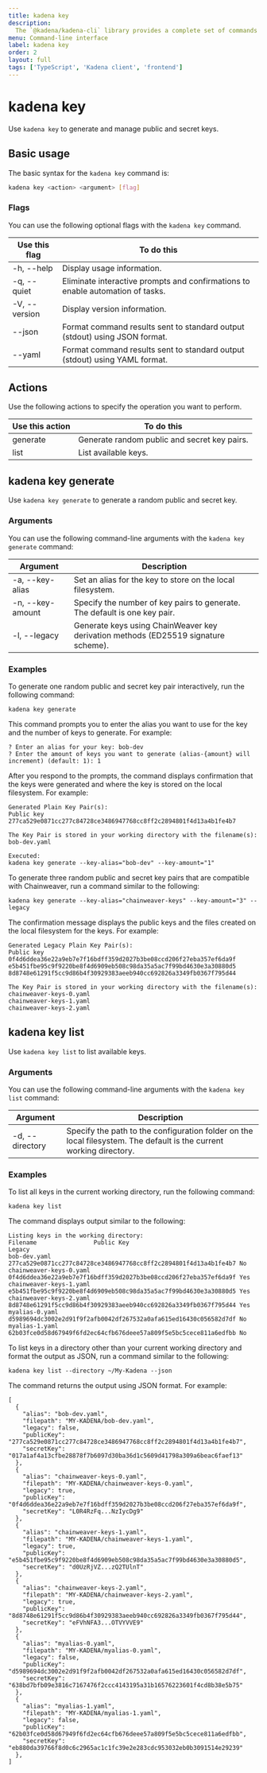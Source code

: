 ```yaml
---
title: kadena key
description:
  The `@kadena/kadena-cli` library provides a complete set of commands for creating applications and interacting with the Kadena network interactively or by using scripts from the command-line.
menu: Command-line interface
label: kadena key
order: 2
layout: full
tags: ['TypeScript', 'Kadena client', 'frontend']
---
```


# kadena key


Use `kadena key` to generate and manage public and secret keys.

## Basic usage

The basic syntax for the `kadena key` command is:

```bash
kadena key <action> <argument> [flag]
```

### Flags

You can use the following optional flags with the `kadena key` command.

| **Use this flag** | **To do this**
| ------------- | -----------
| -h, --help |	Display usage information.
| -q, --quiet | Eliminate interactive prompts and confirmations to enable automation of tasks.
| -V, --version | Display version information.
| --json | Format command results sent to standard output (stdout) using JSON format.
| --yaml | Format command results sent to standard output (stdout) using YAML format.

## Actions

Use the following actions to specify the operation you want to perform.

| **Use this action** | **To do this**                       |
| -------------- | --------------------------------------|
| generate | Generate random public and secret key pairs. |
| list | List available keys.  |

## kadena key generate

Use `kadena key generate` to generate a random public and secret key.

### Arguments

You can use the following command-line arguments with the `kadena key generate` command:

| **Argument**  | **Description**                            |
| ------------ | ------------------------------------------- |
| -a, --key-alias <keyAlias> | Set an alias for the key to store on the local filesystem. |
| -n, --key-amount <keyAmount> | Specify the number of key pairs to generate. The default is one key pair.|
| -l, --legacy | Generate keys using ChainWeaver key derivation methods (ED25519 signature scheme). |

### Examples

To generate one random public and secret key pair interactively, run the following command:

```shell
kadena key generate
```

This command prompts you to enter the alias you want to use for the key and the number of keys to generate.
For example:

```shell
? Enter an alias for your key: bob-dev
? Enter the amount of keys you want to generate (alias-{amount} will increment) (default: 1): 1
```

After you respond to the prompts, the command displays confirmation that the keys were generated and where the key is stored on the local filesystem.
For example:

```shell
Generated Plain Key Pair(s):
Public key
277ca529e0871cc277c84728ce3486947768cc8ff2c2894801f4d13a4b1fe4b7

The Key Pair is stored in your working directory with the filename(s):
bob-dev.yaml

Executed:
kadena key generate --key-alias="bob-dev" --key-amount="1"
```

To generate three random public and secret key pairs that are compatible with Chainweaver, run a command similar to the following:

```shell
kadena key generate --key-alias="chainweaver-keys" --key-amount="3" --legacy
```

The confirmation message displays the public keys and the files created on the local filesystem for the keys.
For example:

```shell
Generated Legacy Plain Key Pair(s):
Public key
0f4d6ddea36e22a9eb7e7f16bdff359d2027b3be08ccd206f27eba357ef6da9f
e5b451fbe95c9f9220be8f4d6909eb508c98da35a5ac7f99bd4630e3a30880d5
8d8748e61291f5cc9d86b4f30929383aeeb940cc692826a3349fb0367f795d44

The Key Pair is stored in your working directory with the filename(s):
chainweaver-keys-0.yaml
chainweaver-keys-1.yaml
chainweaver-keys-2.yaml
```

## kadena key list

Use `kadena key list` to list available keys.

### Arguments

You can use the following command-line arguments with the `kadena key list` command:

| **Argument**  | **Description**                            |
| ------------ | ------------------------------------------- |
| -d, --directory <directory> | Specify the path to the configuration folder on the local filesystem. The default is the current working directory. |

### Examples

To list all keys in the current working directory, run the following command:

```shell
kadena key list
```

The command displays output similar to the following:

```shell
Listing keys in the working directory:
Filename                Public Key                                                       Legacy
bob-dev.yaml            277ca529e0871cc277c84728ce3486947768cc8ff2c2894801f4d13a4b1fe4b7 No    
chainweaver-keys-0.yaml 0f4d6ddea36e22a9eb7e7f16bdff359d2027b3be08ccd206f27eba357ef6da9f Yes   
chainweaver-keys-1.yaml e5b451fbe95c9f9220be8f4d6909eb508c98da35a5ac7f99bd4630e3a30880d5 Yes   
chainweaver-keys-2.yaml 8d8748e61291f5cc9d86b4f30929383aeeb940cc692826a3349fb0367f795d44 Yes   
myalias-0.yaml          d5989694dc3002e2d91f9f2afb0042df267532a0afa615ed16430c056582d7df No    
myalias-1.yaml          62b03fce0d58d67949f6fd2ec64cfb676deee57a809f5e5bc5cece811a6edfbb No    
```

To list keys in a directory other than your current working directory and format the output as JSON, run a command similar to the following:

```shell
kadena key list --directory ~/My-Kadena --json
```

The command returns the output using JSON format.
For example:

```shell
[
  {
    "alias": "bob-dev.yaml",
    "filepath": "MY-KADENA/bob-dev.yaml",
    "legacy": false,
    "publicKey": "277ca529e0871cc277c84728ce3486947768cc8ff2c2894801f4d13a4b1fe4b7",
    "secretKey": "017a1af4a13cfbe28878f7b6097d30ba36d1c5609d41798a309a6beac6faef13"
  },
  {
    "alias": "chainweaver-keys-0.yaml",
    "filepath": "MY-KADENA/chainweaver-keys-0.yaml",
    "legacy": true,
    "publicKey": "0f4d6ddea36e22a9eb7e7f16bdff359d2027b3be08ccd206f27eba357ef6da9f",
    "secretKey": "L0R4RzFq...NzIycDg9"
  },
  {
    "alias": "chainweaver-keys-1.yaml",
    "filepath": "MY-KADENA/chainweaver-keys-1.yaml",
    "legacy": true,
    "publicKey": "e5b451fbe95c9f9220be8f4d6909eb508c98da35a5ac7f99bd4630e3a30880d5",
    "secretKey": "d0UzRjVZ...zQ2TUlnT"
  },
  {
    "alias": "chainweaver-keys-2.yaml",
    "filepath": "MY-KADENA/chainweaver-keys-2.yaml",
    "legacy": true,
    "publicKey": "8d8748e61291f5cc9d86b4f30929383aeeb940cc692826a3349fb0367f795d44",
    "secretKey": "eFVhNFA3...OTVYVVE9"
  },
  {
    "alias": "myalias-0.yaml",
    "filepath": "MY-KADENA/myalias-0.yaml",
    "legacy": false,
    "publicKey": "d5989694dc3002e2d91f9f2afb0042df267532a0afa615ed16430c056582d7df",
    "secretKey": "638bd7bfb09e3816c7167476f2ccc4143195a31b16576223601f4cd8b38e5b75"
  },
  {
    "alias": "myalias-1.yaml",
    "filepath": "MY-KADENA/myalias-1.yaml",
    "legacy": false,
    "publicKey": "62b03fce0d58d67949f6fd2ec64cfb676deee57a809f5e5bc5cece811a6edfbb",
    "secretKey": "eb880da39766f8d0c6c2965ac1c1fc39e2e283cdc953032eb0b3091514e29239"
  },
]
```
